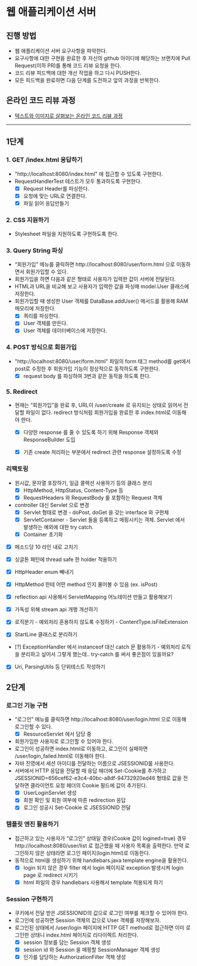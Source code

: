 # 웹 애플리케이션 서버
## 진행 방법
- 웹 애플리케이션 서버 요구사항을 파악한다.
- 요구사항에 대한 구현을 완료한 후 자신의 github 아이디에 해당하는 브랜치에 Pull Request(이하 PR)를 통해 코드 리뷰 요청을 한다.
- 코드 리뷰 피드백에 대한 개선 작업을 하고 다시 PUSH한다.
- 모든 피드백을 완료하면 다음 단계를 도전하고 앞의 과정을 반복한다.

## 온라인 코드 리뷰 과정
- [텍스트와 이미지로 살펴보는 온라인 코드 리뷰 과정](https://github.com/next-step/nextstep-docs/tree/master/codereview)

---
## 1단계

### 1. GET /index.html 응답하기
- "http://localhost:8080/index.html" 에 접근할 수 있도록 구현한다.
- RequestHandlerTest 테스트가 모두 통과하도록 구현한다.
  - [x] Request Header를 파싱한다.
  - [x] 요청에 맞는 URL로 연결한다.
  - [x] 파일 읽어 응답만들기

### 2. CSS 지원하기
- Stylesheet 파일을 지원하도록 구현하도록 한다.

### 3. Query String 파싱
- “회원가입” 메뉴를 클릭하면 http://localhost:8080/user/form.html 으로 이동하면서 회원가입할 수 있다.
- 회원가입을 하면 다음과 같은 형태로 사용자가 입력한 값이 서버에 전달된다.
- HTML과 URL을 비교해 보고 사용자가 입력한 값을 파싱해 model.User 클래스에 저장한다.
- 회원가입할 때 생성한 User 객체를 DataBase.addUser() 메서드를 활용해 RAM 메모리에 저장한다.
  - [x] 쿼리를 파싱한다.
  - [x] User 객체를 만든다.
  - [x] User 객체를 데이터베이스에 저장한다.

### 4. POST 방식으로 회원가입
- "http://localhost:8080/user/form.html" 파일의 form 태그 method를 get에서 post로 수정한 후 회원가입 기능이 정상적으로 동작하도록 구현한다.
  - [x] request body 를 파싱하여 3번과 같은 동작을 하도록 한다.

### 5. Redirect
- 현재는 “회원가입”을 완료 후, URL이 /user/create 로 유지되는 상태로 읽어서 전달할 파일이 없다. redirect 방식처럼 회원가입을 완료한 후 index.html로 이동해야 한다.
  - [x] 다양한 response 를 줄 수 있도록 하기 위해 Response 객체와 ResponseBuilder 도입
  - [x] 기존 create 처리하는 부분에서 redirect 관련 response 설정하도록 수정


### 리팩토링
- 원시값, 문자열 포장하기, 일급 콜렉션 사용하기 등의 클래스 분리
  - [x] HttpMethod, HttpStatus, Content-Type 등
  - [x] RequestHeaders 와 RequestBody 를 포함하는 Request 객체
- controller 대신 Servlet 으로 변경
  - [x] Servlet 형태로 변경 - doPost, doGet 을 갖는 interface 와 구현체
  - [x] ServletContainer - Servlet 들을 등록하고 매핑시키는 객체. Servlet 에서 발생하는 예외에 대한 try catch.
  - [x] Container 초기화
- [x] 메소드당 10 라인 내로 고치기

- [x] 싱글톤 패턴에 thread safe 한 holder 적용하기
- [x] HttpHeader enum 빼내기
- [x] HttpMethod 한테 어떤 method 인지 물어볼 수 있음 (ex. isPost)
- [x] reflection api 사용해서 ServletMapping 어노테이션 만들고 활용해보기
- [x] 가독성 위해 stream api 개행 개선하기
- [x] 로직분기 - 예외처리 혼용하지 않도록 수정하기 - ContentType.isFileExtension
- [x] StartLine 클래스로 분리하기
- [?] ExceptionHandler 에서 instanceof 대신 catch 문 활용하기 - 예외처리 로직을 분리하고 싶어서 그렇게 했는데.. try-catch 를 써서 좋은점이 있을까요?
- [x] Uri, ParsingUtils 등 단위테스트 작성하기


## 2단계

### 로그인 기능 구현
- “로그인” 메뉴를 클릭하면 http://localhost:8080/user/login.html 으로 이동해 로그인할 수 있다.
  - [x] ResourceServlet 에서 담당 중
- 회원가입한 사용자로 로그인할 수 있어야 한다.
- 로그인이 성공하면 index.html로 이동하고, 로그인이 실패하면 /user/login_failed.html로 이동해야 한다.
- 자바 진영에서 세션 아이디를 전달하는 이름으로 JSESSIONID를 사용한다.
- 서버에서 HTTP 응답을 전달할 때 응답 헤더에 Set-Cookie를 추가하고 JSESSIONID=656cef62-e3c4-40bc-a8df-94732920ed46 형태로 값을 전달하면 클라이언트 요청 헤더의 Cookie 필드에 값이 추가된다.
  - [x] UserLoginServlet 생성
  - [x] 회원 확인 및 회원 여부에 따른 redirection 응답
  - [x] 로그인 성공시 Set-Cookie 로 JSESSIONID 전달

### 템플릿 엔진 활용하기
- 접근하고 있는 사용자가 “로그인” 상태일 경우(Cookie 값이 logined=true) 경우 http://localhost:8080/user/list 로 접근했을 때 사용자 목록을 출력한다. 만약 로그인하지 않은 상태라면 로그인 페이지(login.html)로 이동한다.
- 동적으로 html을 생성하기 위해 handlebars.java template engine을 활용한다.
  - [x] login 되지 않은 경우 filter 에서 login 페이지로 exception 발생시켜 login page 로 redirect 시키기
  - [x] html 파일의 경우 handlebars 사용해서 template 적용되게 하기 

### Session 구현하기
- 쿠키에서 전달 받은 JSESSIONID의 값으로 로그인 여부를 체크할 수 있어야 한다.
- 로그인에 성공하면 Session 객체의 값으로 User 객체를 저장해보자.
- 로그인된 상태에서 /user/login 페이지에 HTTP GET method로 접근하면 이미 로그인한 상태니 index.html 페이지로 리다이렉트 처리한다.
  - [x] session 정보를 담는 Session 객체 생성
  - [x] session id 와 Session 을 매핑할 SessionManager 객체 생성
  - [x] 인가를 담당하는 AuthorizationFilter 객체 생성